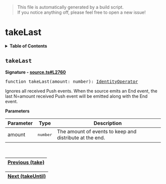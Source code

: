 > This file is automatically generated by a build script.<br>If you notice anything off, please feel free to open a new issue!

# takeLast

<details><summary><b>Table of Contents</b></summary>

1. [<code>takeLast</code>](#takeLast)</details>

## <a name="takeLast"></a><code>takeLast</code>

<b>Signature - [source.ts#L2760](..\/..\/packages\/core\/src\/source.ts#L2760)</b>

<pre>function takeLast(amount: number): <a href="001-IdentityOperator.md#IdentityOperator">IdentityOperator</a></pre>

Ignores all received Push events. When the source emits an End event, the last N=amount received Push event will be emitted along with the End event.

<b>Parameters</b>

| Parameter | Type | Description |
| --- | --- | --- |
| amount | <pre lang="ts">number</pre> | The amount of events to keep and distribute at the end. |
<br>

| [Previous \(take\)](088-take.md#readme) |
| --- |

<div align="right">

| [Next \(takeUntil\)](090-takeUntil.md#readme) |
| --- |
</div>
